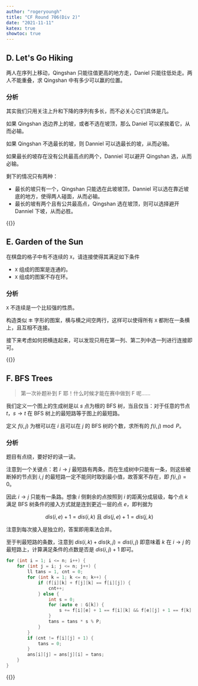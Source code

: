 ```yaml
---
author: "rogeryoungh"
title: "CF Round 706(Div 2)"
date: "2021-11-11"
katex: true
showtoc: true
---
```


## D. Let\'s Go Hiking

两人在序列上移动，Qingshan 只能往值更高的地方走，Daniel 只能往低处走。两人不能重叠，求 Qingshan 中有多少可以赢的位置。

### 分析

其实我们只用关注上升和下降的序列有多长，而不必关心它们具体是几。

如果 Qingshan 选边界上的坡，或者不选在坡顶，那么 Daniel 可以紧挨着它，从而必输。

如果 Qingshan 不选最长的坡，则 Danniel 可以选最长的坡，从而必输。

如果最长的坡存在没有公共最高点的两个，Danniel 可以避开 Qingshan 选，从而必输。

剩下的情况只有两种：

- 最长的坡只有一个，Qingshan 只能选在此坡坡顶，Danniel 可以选在靠近坡底的地方，使得两人碰面，从而必输。
- 最长的坡有两个且有公共最高点，Qingshan 选在坡顶，则可以选择避开 Danniel 下坡，从而必胜。

{{<codes url="2021-11/codes/CF1496D.cpp">}}

## E. Garden of the Sun

在棋盘的格子中有不连续的 `X`，请连接使得其满足如下条件

- `X` 组成的图案是连通的。
- `X` 组成的图案不存在环。

### 分析

`X` 不连续是一个比较强的性质。

构造类似 `丰` 字形的图案，横与横之间空两行，这样可以使得所有 `X` 都附在一条横上，且互相不连接。

接下来考虑如何把横连起来，可以发现只用在第一列、第二列中选一列进行连接即可。

{{<codes url="2021-11/codes/CF1496E.cpp">}}

## F. BFS Trees

> 第一次补题补到 F 耶！什么时候才能在赛中做到 F 呢……

我们定义一个图上的生成树是以 $s$ 点为根的 BFS 树，当且仅当：对于任意的节点 $t$，$s\to t$ 在 BFS 树上的最短路等于图上的最短路。

定义 $f(i,j)$ 为根可以在 $i$ 且可以在 $j$ 的 BFS 树的个数，求所有的 $f(i,j) \bmod P$。

### 分析

题目有点绕，要好好的读一读。

注意到一个关键点：若 $i \to j$ 最短路有两条，而在生成树中只能有一条，则这些被断掉的节点到 $i,j$ 的最短路一定不能同时取到最小值，故答案不存在，即 $f(i,j) = 0$。

因此 $i \to j$ 只能有一条路。想象 $i$ 侧剩余的点按照到 $i$ 的距离分成层级，每个点 $k$ 满足 BFS 树条件的接入方式就是连到更近一层的点 $e$，即判据为

$$
dis(i, e) + 1 = dis(i, k)\ \text{且}\ dis(j, e) + 1 = dis(j, k)
$$

注意到每次接入是独立的，答案即用乘法合并。

至于判最短路的条数，注意到 $dis(i,k) + dis(k,j) = dis(i,j)$ 即意味着 $k$ 在 $i \to j$ 的最短路上，计算满足条件的点数是否是 $dis(i,j) + 1$ 即可。

```cpp
for (int i = 1; i <= n; i++) {
    for (int j = i; j <= n; j++) {
        ll tans = 1, cnt = 0;
        for (int k = 1; k <= n; k++) {
            if (f[i][k] + f[j][k] == f[i][j]) {
                cnt++;
            } else {
                int s = 0;
                for (auto e : G[k]) {
                    s += f[i][e] + 1 == f[i][k] && f[e][j] + 1 == f[k][j];
                }
                tans = tans * s % P;
            }
        }
        if (cnt != f[i][j] + 1) {
            tans = 0;
        }
        ans[i][j] = ans[j][i] = tans;
    }
}
```

{{<codes url="2021-11/codes/CF1496F.cpp">}}
